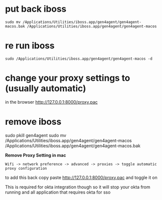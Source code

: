 # put back iboss

`sudo mv /Applications/Utilities/iboss.app/gen4agent/gen4agent-macos.bak /Applications/Utilities/iboss.app/gen4agent/gen4agent-macos `

# re run iboss
`sudo /Applications/Utilities/iboss.app/gen4agent/gen4agent-macos -d`

# change your proxy settings to (usually automatic)
in the browser http://127.0.0.1:8000/proxy.pac

# remove iboss
sudo pkill gen4agent
sudo mv /Applications/Utilities/iboss.app/gen4agent/gen4agent-macos /Applications/Utilities/iboss.app/gen4agent/gen4agent-macos.bak


**Remove Proxy Setting in mac**
```
Wifi -> network preference -> advanced -> proxies -> toggle automatic proxy configuration
```
to add this back copy paste http://127.0.0.1:8000/proxy.pac and toggle it on


This is required for okta integration though so it will stop your okta from running
and all application that requires okta for sso
